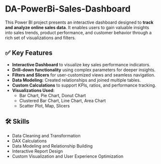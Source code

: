 # DA-PowerBi-Sales-Dashboard

This Power BI project presents an interactive dashboard designed to **track and analyze online sales data**. It enables users to gain valuable insights into sales trends, product performance, and customer behavior through a rich set of visualizations and filters.

## ✅ Key Features

-  **Interactive Dashboard** to visualize key sales performance indicators.
-  **Drill-down functionality** using complex parameters for deeper insights.
-  **Filters and Slicers** for user-customized views and seamless navigation.
-  **Data Modeling:** Created relationships and joined multiple tables.
-  **Custom Calculations** to support KPIs, ratios, and performance tracking.
-  **Visualizations Used:**
    - Bar Chart, Pie Chart, Donut Chart  
    - Clustered Bar Chart, Line Chart, Area Chart  
    - Scatter Plot, Map, Slicers
 
  ## 🛠️ Skills

- Data Cleaning and Transformation  
- DAX Calculations  
- Data Modeling and Relationship Building  
- Interactive Report Design  
- Custom Visualization and User Experience Optimization  

